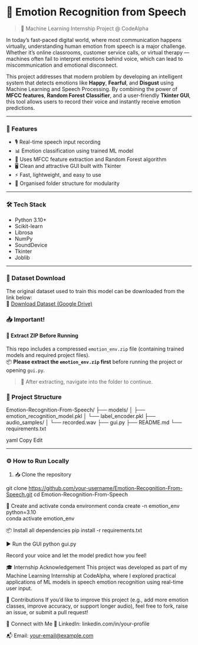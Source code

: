 # 🎤 Emotion Recognition from Speech  
> 💼 Machine Learning Internship Project @ CodeAlpha  

In today’s fast-paced digital world, where most communication happens virtually, understanding human emotion from speech is a major challenge. Whether it’s online classrooms, customer service calls, or virtual therapy — machines often fail to interpret emotions behind voice, which can lead to miscommunication and emotional disconnect.

This project addresses that modern problem by developing an intelligent system that detects emotions like **Happy**, **Fearful**, and **Disgust** using Machine Learning and Speech Processing. By combining the power of **MFCC features**, **Random Forest Classifier**, and a user-friendly **Tkinter GUI**, this tool allows users to record their voice and instantly receive emotion predictions.

---

### 🚀 Features  
- 🎙️ Real-time speech input recording  
- 📊 Emotion classification using trained ML model  
- 🧠 Uses MFCC feature extraction and Random Forest algorithm  
- 🖥️ Clean and attractive GUI built with Tkinter  
- ⚡ Fast, lightweight, and easy to use  
- 📁 Organised folder structure for modularity  

---

### 🛠 Tech Stack  
- Python 3.10+  
- Scikit-learn  
- Librosa  
- NumPy  
- SoundDevice  
- Tkinter  
- Joblib  

---
### 📁 Dataset Download  
The original dataset used to train this model can be downloaded from the link below:  
📂 [Download Dataset (Google Drive)](https://www.kaggle.com/datasets/uwrfkaggler/ravdess-emotional-speech-audio)

### 📥 Important!  
#### 🔐 Extract ZIP Before Running  
This repo includes a compressed `emotion_env.zip` file (containing trained models and required project files).  
📦 **Please extract the `emotion_env.zip` first** before running the project or opening `gui.py`.  
> 📁 After extracting, navigate into the folder to continue.

### 📁 Project Structure  
Emotion-Recognition-From-Speech/
├── models/
│ ├── emotion_recognition_model.pkl
│ └── label_encoder.pkl
├── audio_samples/
│ └── recorded.wav
├── gui.py
├── README.md
└── requirements.txt

yaml
Copy
Edit

---

### ⚙️ How to Run Locally  

1. 📥 Clone the repository  

git clone https://github.com/your-username/Emotion-Recognition-From-Speech.git
cd Emotion-Recognition-From-Speech

🐍 Create and activate conda environment
conda create -n emotion_env python=3.10  
conda activate emotion_env  

📦 Install all dependencies
pip install -r requirements.txt

▶️ Run the GUI
python gui.py


Record your voice and let the model predict how you feel!


🎓 Internship Acknowledgement
This project was developed as part of my Machine Learning Internship at CodeAlpha, where I explored practical applications of ML models in speech emotion recognition using real-time user input.

🤝 Contributions
If you’d like to improve this project (e.g., add more emotion classes, improve accuracy, or support longer audio), feel free to fork, raise an issue, or submit a pull request!

🔗 Connect with Me
💼 LinkedIn: linkedin.com/in/your-profile

📬 Email: your-email@example.com

